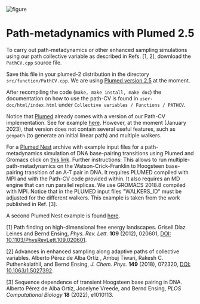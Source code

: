 ![figure](https://aip.scitation.org/na101/home/literatum/publisher/aip/journals/content/jcp/2018/jcp.2018.149.issue-7/1.5027392/20180613/images/large/1.5027392.figures.online.f1.jpeg)


# Path-metadynamics with Plumed 2.5

To carry out path-metadynamics or other enhanced sampling simulations using our path collective variable as described in Refs. [1, 2], 
download the `PathCV.cpp` source file.

Save this file in your plumed-2 distribution in the directory `src/function/PathCV.cpp`. 
We are using [Plumed version 2.5](https://www.plumed.org/download) at the moment.

After recompiling the code (`make, make install, make doc`) the documentation on how to use the path-CV is found in `user-doc/html/index.html` 
under `Collective variables / Functions / PATHCV`.

Notice that [Plumed](https://www.plumed.org/download) already comes with a version of our Path-CV implementation. 
See for example [here](https://www.plumed.org/doc-v2.8/user-doc/html/_p_a_t_h.html). However, at the moment (January 2023), 
that version does not contain several useful features, such as `genpath` (to generate an initial linear path) and multiple walkers.

For a [Plumed Nest](https://www.plumed-nest.org) archive with example input files for a path-metadynamics simulation of DNA base-pairing 
transitions using Plumed and Gromacs 
click on [this link](https://www.plumed-nest.org/eggs/21/033/). Further instructions: This allows to run multiple-path-metadynamics on 
the Watson-Crick-Franklin to Hoogsteen base-pairing transition of an A-T pair in DNA. It requires PLUMED compiled with MPI and with the 
Path-CV code provided within. It also requires an MD engine that can run parallel replicas. We use GROMACS 2018.8 compiled with MPI. 
Notice that in the PLUMED input files "WALKERS_ID" must be adjusted for the different walkers. 
This example is taken from the work published in Ref. [3].

A second Plumed Nest example is found [here](https://www.plumed-nest.org/eggs/21/049/).



[1] Path finding on high-dimensional free energy landscapes. Grisell Díaz Leines and Bernd Ensing, _Phys. Rev. Lett._ __109__ (2012), 020601,  [DOI: 10.1103/PhysRevLett.109.020601](https://doi.org/10.1103/PhysRevLett.109.020601).

[2] Advances in enhanced sampling along adaptive paths of collective variables. Alberto Pérez de Alba Ortíz , Ambuj Tiwari, Rakesh C. Puthenkalathil, and Bernd Ensing, _J. Chem. Phys._ __149__ (2018), 072320, [DOI: 10.1063/1.5027392](https://doi.org/10.1063/1.5027392).

[3] Sequence dependence of transient Hoogsteen base pairing in DNA. Alberto Pérez de Alba Ortíz, Jocelyne Vreede, and Bernd Ensing,  _PLOS Computational Biology_ __18__ (2022), e1010113.
